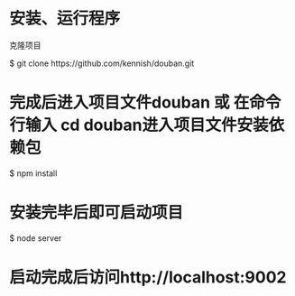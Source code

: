 # 安装、运行程序
<p style={{color:'red'}}>克隆项目</p> 
$ git clone https://github.com/kennish/douban.git

# 完成后进入项目文件douban 或 在命令行输入 cd douban进入项目文件安装依赖包
$ npm install

# 安装完毕后即可启动项目
$ node server

# 启动完成后访问http://localhost:9002
